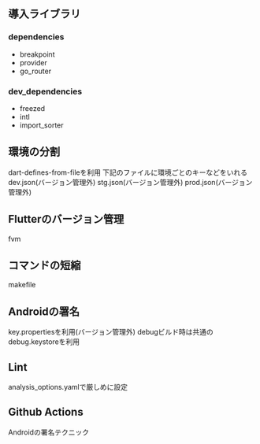 ## 導入ライブラリ
### dependencies
- breakpoint
- provider
- go_router

### dev_dependencies
- freezed
- intl
- import_sorter

## 環境の分割
dart-defines-from-fileを利用
下記のファイルに環境ごとのキーなどをいれる
dev.json(バージョン管理外)
stg.json(バージョン管理外)
prod.json(バージョン管理外)

## Flutterのバージョン管理
fvm

## コマンドの短縮
makefile

## Androidの署名
key.propertiesを利用(バージョン管理外)
debugビルド時は共通のdebug.keystoreを利用

## Lint
analysis_options.yamlで厳しめに設定

## Github Actions
Androidの署名テクニック